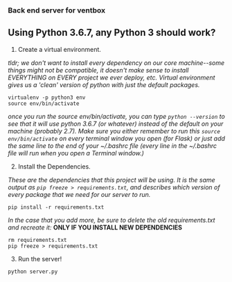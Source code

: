 ### Back end server for ventbox

## Using Python 3.6.7, any Python 3 should work?

1. Create a virtual environment.

  *tldr; we don't want to install every dependency on our core machine--some things might not be compatible, it doesn't make sense to install EVERYTHING on EVERY project we ever deploy, etc. Virtual environment gives us a 'clean' version of python with just the default packages.*
```
virtualenv -p python3 env
source env/bin/activate
```
  *once you run the source env/bin/activate, you can type ```python --version``` to see that it will use python 3.6.7 (or whatever) instead of the default on your machine (probably 2.7). Make sure you either remember to run this ```source env/bin/activate``` on every terminal window you open (for Flask) or just add the same line to the end of your ~/.bashrc file (every line in the ~/.bashrc file will run when you open a Terminal window.)*

2. Install the Dependencies.

  *These are the dependencies that this project will be using. It is the same output as ```pip freeze > requirements.txt```, and describes which version of every package that we need for our server to run.*
```
pip install -r requirements.txt
```
  *In the case that you add more, be sure to delete the old requirements.txt and recreate it:*
__ONLY IF YOU INSTALL NEW DEPENDENCIES__
```
rm requirements.txt
pip freeze > requirements.txt
```

3. Run the server!
```
python server.py
```
